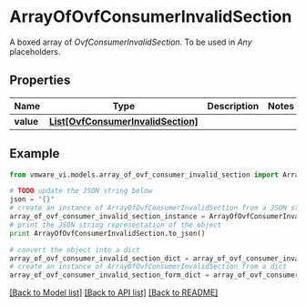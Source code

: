 # ArrayOfOvfConsumerInvalidSection

A boxed array of *OvfConsumerInvalidSection*. To be used in *Any* placeholders. 

## Properties
Name | Type | Description | Notes
------------ | ------------- | ------------- | -------------
**value** | [**List[OvfConsumerInvalidSection]**](OvfConsumerInvalidSection.md) |  | 

## Example

```python
from vmware_vi.models.array_of_ovf_consumer_invalid_section import ArrayOfOvfConsumerInvalidSection

# TODO update the JSON string below
json = "{}"
# create an instance of ArrayOfOvfConsumerInvalidSection from a JSON string
array_of_ovf_consumer_invalid_section_instance = ArrayOfOvfConsumerInvalidSection.from_json(json)
# print the JSON string representation of the object
print ArrayOfOvfConsumerInvalidSection.to_json()

# convert the object into a dict
array_of_ovf_consumer_invalid_section_dict = array_of_ovf_consumer_invalid_section_instance.to_dict()
# create an instance of ArrayOfOvfConsumerInvalidSection from a dict
array_of_ovf_consumer_invalid_section_form_dict = array_of_ovf_consumer_invalid_section.from_dict(array_of_ovf_consumer_invalid_section_dict)
```
[[Back to Model list]](../README.md#documentation-for-models) [[Back to API list]](../README.md#documentation-for-api-endpoints) [[Back to README]](../README.md)


